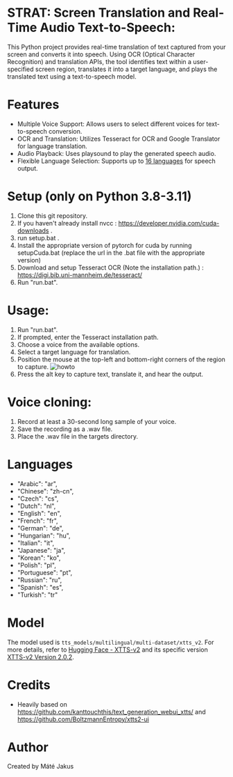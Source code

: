 # STRAT: Screen Translation and Real-Time Audio Text-to-Speech:
This Python project provides real-time translation of text captured from your screen and converts it into speech. Using OCR (Optical Character Recognition) and translation APIs, the tool identifies text within a user-specified screen region, translates it into a target language, and plays the translated text using a text-to-speech model.

# Features
- Multiple Voice Support: Allows users to select different voices for text-to-speech conversion.
- OCR and Translation: Utilizes Tesseract for OCR and Google Translator for language translation.
- Audio Playback: Uses playsound to play the generated speech audio.
- Flexible Language Selection: Supports up to [16 languages](#Languages) for speech output.

# Setup (only on Python 3.8-3.11)
1. Clone this git repository.
2. If you haven't already install nvcc : https://developer.nvidia.com/cuda-downloads .
3. run setup.bat .
4. Install the appropriate version of pytorch for cuda by running setupCuda.bat (replace the url in the .bat file with the appropriate version)
5. Download and setup Tesseract OCR (Note the installation path.) : https://digi.bib.uni-mannheim.de/tesseract/
6. Run "run.bat".

# Usage:
1. Run "run.bat".
2. If prompted, enter the Tesseract installation path.
3. Choose a voice from the available options.
4. Select a target language for translation.
5. Position the mouse at the top-left and bottom-right corners of the region to capture. ![howto](https://github.com/user-attachments/assets/3127470a-c7bc-48ba-8478-8b7538b5b076)
6. Press the alt key to capture text, translate it, and hear the output.

# Voice cloning:
1. Record at least a 30-second long sample of your voice.
2. Save the recording as a .wav file.
3. Place the .wav file in the targets directory.

# Languages
- "Arabic": "ar",
- "Chinese": "zh-cn",
- "Czech": "cs",
- "Dutch": "nl",
- "English": "en",
- "French": "fr",
- "German": "de",
- "Hungarian": "hu",
- "Italian": "it",
- "Japanese": "ja",
- "Korean": "ko",
- "Polish": "pl",
- "Portuguese": "pt",
- "Russian": "ru",
- "Spanish": "es",
- "Turkish": "tr"

# Model 
The model used is `tts_models/multilingual/multi-dataset/xtts_v2`. For more details, refer to [Hugging Face - XTTS-v2](https://huggingface.co/coqui/XTTS-v2) and its specific version [XTTS-v2 Version 2.0.2](https://huggingface.co/coqui/XTTS-v2/tree/v2.0.2).

# Credits
- Heavily based on https://github.com/kanttouchthis/text_generation_webui_xtts/ and https://github.com/BoltzmannEntropy/xtts2-ui

# Author
Created by Máté Jakus
